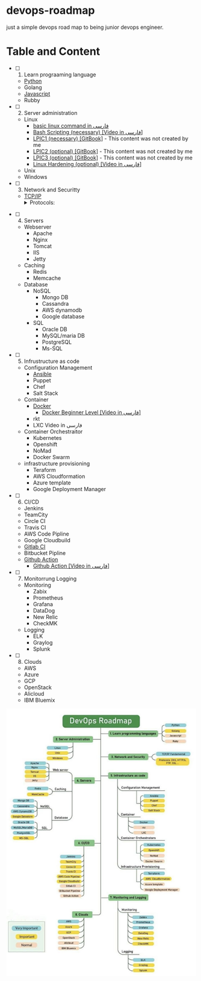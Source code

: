 # devops-roadmap
just a simple devops road map to being junior devops engineer.

# Table and Content
- [ ] 1. Learn prograaming language 
  - [Python](docs/python/README.md)
  - Golang
  - [Javascript](docs/js/README.md)
  - Rubby
- [ ] 2. Server administration
  - Linux
    - [basic linux command in فارسی](https://github.com/arsalanyavari/persian-basic-linux-tutorial)
    - [Bash Scripting (necessary) [Video in فارسی]](https://www.youtube.com/playlist?list=PLsKi5tY0PdoKAFEfEz0T-M61Gq9Mpe8qE)
    - [LPIC1 (necessary) [GitBook]](https://borosan.gitbook.io/lpic1-exam-guide/) - This content was not created by me
    - [LPIC2 (optional) [GitBook]](https://borosan.gitbook.io/lpic2-exam-guide/)  - This content was not created by me
    - [LPIC3 (optional) [GitBook]](https://borosan.gitbook.io/lpic3-exam-guide/)  - This content was not created by me
    - [Linux Hardening (optional) [Video in فارسی]](https://www.youtube.com/playlist?list=PLsKi5tY0PdoLvAHwMqjHI4F9a1rDFtV8B)
  - Unix
  - Windows
- [ ] 3. Network and Securitty 
  - [TCP/IP](docs/TCP-IP)
  ‌  <details>
    <summary>Protocols:</summary>
    <ul>
      <li>DNS</li>
      <li>HTTP/s</li>
      <li>FTP</li>
      <li>SSL</li>
    </ul>
 </details>
 
- [ ] 4. Servers 
  - Webserver
    - Apache
    - Nginx
    - Tomcat
    - IIS
    - Jetty
  - Caching
    - Redis
    - Memcache
  - Database
    - NoSQL
      - Mongo DB
      - Cassandra
      - AWS dynamodb
      - Google database
    - SQL
      - Oracle DB
      - MySQL/maria DB
      - PostgreSQL
      - Ms-SQL
- [ ] 5. Infrustructure as code 
  - Configuration Management
    - [Ansible](docs/Ansible/README.md)
    - Puppet
    - Chef
    - Salt Stack
  - Container
    - [Docker](docs/docker/README.md)
      - [Docker ‌Beginner Level [Video in فارسی]](https://www.youtube.com/playlist?list=PLsKi5tY0PdoL3N8DYwyTmkH5HHUYyC--o)
    - rkt
    - LXC Video in فارسی
  - Container Orchestraitor
    - Kubernetes
    - Openshift
    - NoMad
    - Docker Swarm
  - infrastructure provisioning
    - Teraform
    - AWS Cloudformation
    - Azure template
    - Google Deployment Manager
- [ ] 6. CI/CD
  - Jenkins
  - TeamCity
  - Circle CI
  - Travis CI
  - AWS Code Pipline
  - Google Cloudbuild
  - [Gitlab CI](docs/Gitlab-CI/README.md)
  - Bitbucket Pipline
  - [Github Action](docs/Github-Action/README.md)
    - [Github Action [Video in فارسی]](https://www.youtube.com/playlist?list=PLsKi5tY0PdoL7W0OwhohKjyG_E5-WEzq7)
- [ ] 7. Monitorrung Logging 
  - Monitoring
    - Zabix
    - Prometheus
    - Grafana
    - DataDog
    - New Relic
    - CheckMK
  - Logging
    - ELK
    - Graylog
    - Splunk
- [ ] 8. Clouds 
  - AWS
  - Azure
  - GCP
  - OpenStack
  - Alicloud
  - IBM Bluemix

<img src=https://github.com/arsalanyavari/devops-roadmap/blob/main/src/images/roadmap.jpg>
